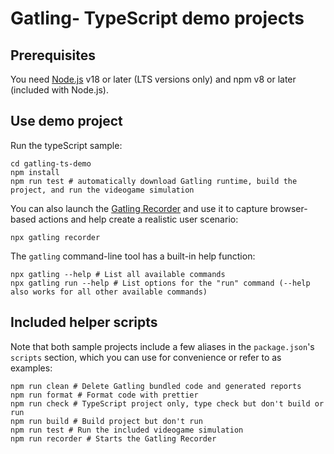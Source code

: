 # Gatling- TypeScript demo projects

## Prerequisites

You need [Node.js](https://nodejs.org/en/download) v18 or later (LTS versions only) and npm v8 or later (included with Node.js).

## Use demo project

Run the typeScript sample:

```shell
cd gatling-ts-demo
npm install
npm run test # automatically download Gatling runtime, build the project, and run the videogame simulation
```

You can also launch the [Gatling Recorder](https://docs.gatling.io/tutorials/recorder/) and use it to capture browser-based actions and help create a realistic user scenario:

```shell
npx gatling recorder
```

The `gatling` command-line tool has a built-in help function:

```shell
npx gatling --help # List all available commands
npx gatling run --help # List options for the "run" command (--help also works for all other available commands)
```

## Included helper scripts

Note that both sample projects include a few aliases in the `package.json`'s `scripts` section, which you can use for convenience or refer to as examples:

```shell
npm run clean # Delete Gatling bundled code and generated reports
npm run format # Format code with prettier
npm run check # TypeScript project only, type check but don't build or run
npm run build # Build project but don't run
npm run test # Run the included videogame simulation
npm run recorder # Starts the Gatling Recorder
```
